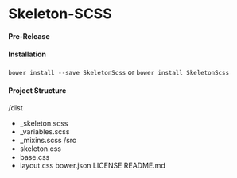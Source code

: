 # Skeleton-SCSS
#### Pre-Release

#### Installation
`bower install --save SkeletonScss` or `bower install SkeletonScss`

#### Project Structure

/dist
- _skeleton.scss
- _variables.scss
- _mixins.scss
/src
- skeleton.css
- base.css
- layout.css
bower.json
LICENSE
README.md